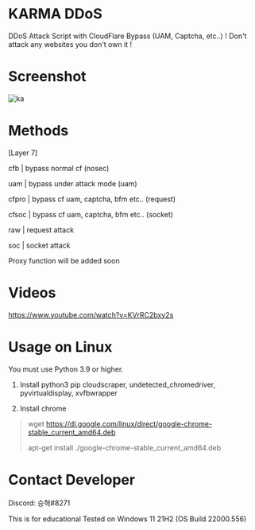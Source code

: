 # KARMA DDoS
 DDoS Attack Script with CloudFlare Bypass (UAM, Captcha, etc..)
 ! Don't attack any websites you don't own it !

# Screenshot
 ![ka](https://user-images.githubusercontent.com/87601386/159179117-cc488178-fa98-41e5-96d2-ad05d96235e4.png)

# Methods
  [Layer 7]
  
 cfb | bypass normal cf (nosec)
 
 uam | bypass under attack mode (uam)
 
 cfpro | bypass cf uam, captcha, bfm etc.. (request)
 
 cfsoc | bypass cf uam, captcha, bfm etc.. (socket)
 
 raw | request attack
 
 soc | socket attack

 Proxy function will be added soon

# Videos

https://www.youtube.com/watch?v=KVrRC2bxy2s

# Usage on Linux

You must use Python 3.9 or higher.
1. Install python3 pip
 cloudscraper, 
 undetected_chromedriver, 
 pyvirtualdisplay, 
 xvfbwrapper

2. Install chrome
> wget https://dl.google.com/linux/direct/google-chrome-stable_current_amd64.deb
>
> apt-get install ./google-chrome-stable_current_amd64.deb

# Contact Developer
 Discord: 승혁#8271

This is for educational
Tested on Windows 11 21H2 (OS Build 22000.556)
